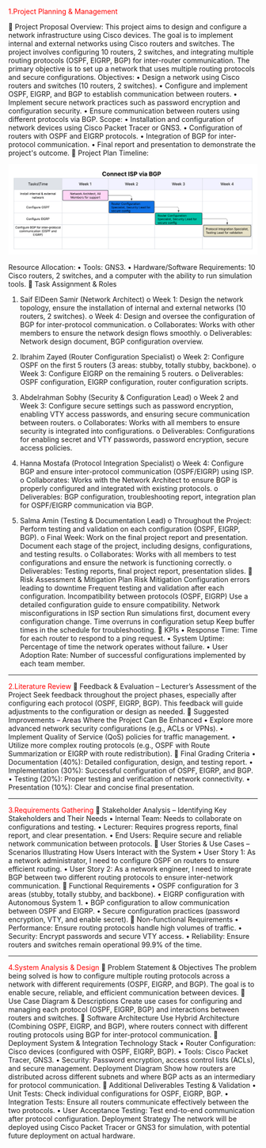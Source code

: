 <font color="red">1.Project Planning & Management</font>
<p style="color:blue"1.Project Planning & Management</p>

	Project Proposal 
Overview: This project aims to design and configure a network infrastructure using Cisco devices. The goal is to implement internal and external networks using Cisco routers and switches. The project involves configuring 10 routers, 2 switches, and integrating multiple routing protocols (OSPF, EIGRP, BGP) for inter-router communication. The primary objective is to set up a network that uses multiple routing protocols and secure configurations.
Objectives:
•	Design a network using Cisco routers and switches (10 routers, 2 switches).
•	Configure and implement OSPF, EIGRP, and BGP to establish communication between routers.
•	Implement secure network practices such as password encryption and configuration security.
•	Ensure communication between routers using different protocols via BGP.
Scope:
•	Installation and configuration of network devices using Cisco Packet Tracer or GNS3.
•	Configuration of routers with OSPF and EIGRP protocols.
•	Integration of BGP for inter-protocol communication.
•	Final report and presentation to demonstrate the project's outcome.
	Project Plan 
Timeline:

![image alt](https://github.com/Saif-samir/Depi-Project/blob/bf882e8ccacf5821793a60bccb8d2c6c0e4c1f22/Gantt%20chart.png)


Resource Allocation:
•	Tools: GNS3.
•	Hardware/Software Requirements: 10 Cisco routers, 2 switches, and a computer with the ability to run simulation tools.
	Task Assignment & Roles 
1.	Saif ElDeen Samir (Network Architect)
o	Week 1: Design the network topology, ensure the installation of internal and external networks (10 routers, 2 switches).
o	Week 4: Design and oversee the configuration of BGP for inter-protocol communication.
o	Collaborates: Works with other members to ensure the network design flows smoothly.
o	Deliverables: Network design document, BGP configuration overview.
2.	Ibrahim Zayed (Router Configuration Specialist)
o	Week 2: Configure OSPF on the first 5 routers (3 areas: stubby, totally stubby, backbone).
o	Week 3: Configure EIGRP on the remaining 5 routers.
o	Deliverables: OSPF configuration, EIGRP configuration, router configuration scripts.
3.	Abdelrahman Sobhy (Security & Configuration Lead)
o	Week 2 and Week 3: Configure secure settings such as password encryption, enabling VTY access passwords, and ensuring secure communication between routers.
o	Collaborates: Works with all members to ensure security is integrated into configurations.
o	Deliverables: Configurations for enabling secret and VTY passwords, password encryption, secure access policies.
4.	Hanna Mostafa (Protocol Integration Specialist)
o	Week 4: Configure BGP and ensure inter-protocol communication (OSPF/EIGRP) using ISP.
o	Collaborates: Works with the Network Architect to ensure BGP is properly configured and integrated with existing protocols.
o	Deliverables: BGP configuration, troubleshooting report, integration plan for OSPF/EIGRP communication via BGP.


5.	Salma Amin (Testing & Documentation Lead)
o	Throughout the Project: Perform testing and validation on each configuration (OSPF, EIGRP, BGP).
o	Final Week: Work on the final project report and presentation. Document each stage of the project, including designs, configurations, and testing results.
o	Collaborates: Works with all members to test configurations and ensure the network is functioning correctly.
o	Deliverables: Testing reports, final project report, presentation slides.
	Risk Assessment & Mitigation Plan 
Risk	Mitigation
Configuration errors leading to downtime	Frequent testing and validation after each configuration.
Incompatibility between protocols (OSPF, EIGRP)	Use a detailed configuration guide to ensure compatibility.
Network misconfigurations in ISP section	Run simulations first, document every configuration change.
Time overruns in configuration setup	Keep buffer times in the schedule for troubleshooting.
	KPIs 
•	Response Time: Time for each router to respond to a ping request.
•	System Uptime: Percentage of time the network operates without failure.
•	User Adoption Rate: Number of successful configurations implemented by each team member.
________________________________________
<font color="red">2.Literature Review</font>
	Feedback & Evaluation – Lecturer’s Assessment of the Project
Seek feedback throughout the project phases, especially after configuring each protocol (OSPF, EIGRP, BGP). This feedback will guide adjustments to the configuration or design as needed.
	Suggested Improvements – Areas Where the Project Can Be Enhanced
•	Explore more advanced network security configurations (e.g., ACLs or VPNs).
•	Implement Quality of Service (QoS) policies for traffic management.
•	Utilize more complex routing protocols (e.g., OSPF with Route Summarization or EIGRP with route redistribution).
	Final Grading Criteria
•	Documentation (40%): Detailed configuration, design, and testing report.
•	Implementation (30%): Successful configuration of OSPF, EIGRP, and BGP.
•	Testing (20%): Proper testing and verification of network connectivity.
•	Presentation (10%): Clear and concise final presentation.
________________________________________
<font color="red">3.Requirements Gathering</font>
	Stakeholder Analysis – Identifying Key Stakeholders and Their Needs
•	Internal Team: Needs to collaborate on configurations and testing.
•	Lecturer: Requires progress reports, final report, and clear presentation.
•	End Users: Require secure and reliable network communication between protocols.
	User Stories & Use Cases – Scenarios Illustrating How Users Interact with the System
•	User Story 1: As a network administrator, I need to configure OSPF on routers to ensure efficient routing.
•	User Story 2: As a network engineer, I need to integrate BGP between two different routing protocols to ensure inter-network communication.
	Functional Requirements
•	OSPF configuration for 3 areas (stubby, totally stubby, and backbone).
•	EIGRP configuration with Autonomous System 1.
•	BGP configuration to allow communication between OSPF and EIGRP.
•	Secure configuration practices (password encryption, VTY, and enable secret).
	Non-functional Requirements
•	Performance: Ensure routing protocols handle high volumes of traffic.
•	Security: Encrypt passwords and secure VTY access.
•	Reliability: Ensure routers and switches remain operational 99.9% of the time.
________________________________________

<font color="red">4.System Analysis & Design</font>
	Problem Statement & Objectives
The problem being solved is how to configure multiple routing protocols across a network with different requirements (OSPF, EIGRP, and BGP). The goal is to enable secure, reliable, and efficient communication between devices.
	Use Case Diagram & Descriptions
Create use cases for configuring and managing each protocol (OSPF, EIGRP, BGP) and interactions between routers and switches.
	Software Architecture
Use Hybrid Architecture (Combining OSPF, EIGRP, and BGP), where routers connect with different routing protocols using BGP for inter-protocol communication.
	Deployment System & Integration
Technology Stack
•	Router Configuration: Cisco devices (configured with OSPF, EIGRP, BGP).
•	Tools: Cisco Packet Tracer, GNS3.
•	Security: Password encryption, access control lists (ACLs), and secure management.
Deployment Diagram
Show how routers are distributed across different subnets and where BGP acts as an intermediary for protocol communication.
	Additional Deliverables
Testing & Validation
•	Unit Tests: Check individual configurations for OSPF, EIGRP, BGP.
•	Integration Tests: Ensure all routers communicate effectively between the two protocols.
•	User Acceptance Testing: Test end-to-end communication after protocol configuration.
Deployment Strategy
The network will be deployed using Cisco Packet Tracer or GNS3 for simulation, with potential future deployment on actual hardware.
